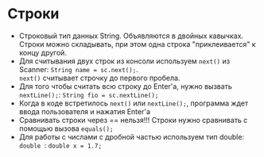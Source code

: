 # Строки
* Строковый тип данных String. Объявляются в
двойных кавычках. Строки можно складывать, при 
этом одна строка "приклеивается" к концу другой.
* Для считывания двух строк из консоли используем 
`next()` из Scanner: `String name = sc.next();`.  
`next()` считывает строчку до первого пробела.
* Для того чтобы считать всю строку до Enter'а,
нужно вызвать `nextLine();`: `String fio = sc.nextLine();`
* Когда в коде встретилось `next()` или `nextLine();`,
программа ждет ввода пользователя и нажатия Enter'a
* Сравнивать строки через == нельзя!!! Строки нужно
сравнивать с помощью вызова `equals();`
* Для работы с числами с дробной частью используем 
тип double: `double `: `double x = 1.7;`